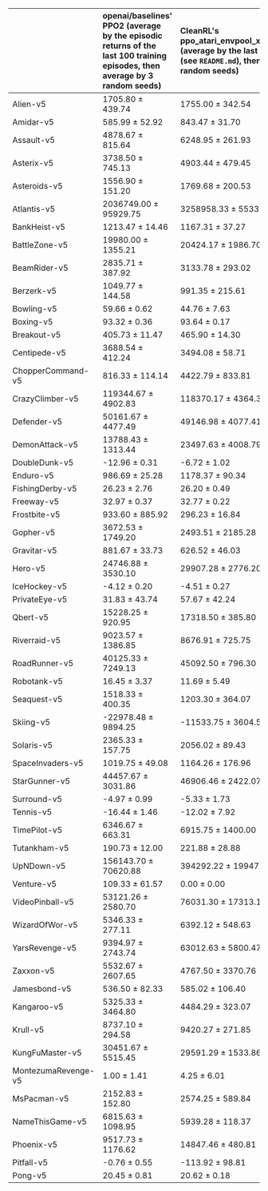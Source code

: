 |                     | openai/baselines' PPO2 (average by the episodic returns of the last 100 training episodes, then average by 3 random seeds)   | CleanRL's ppo_atari_envpool_xla_jax_truncation.py (average by the last 100 "data points" (see `README.md`), then average by 3 random seeds)   | CleanRL's ppo_atari_envpool_xla_jax.py    | CleanRL's ppo_atari_envpool_xla_vclip_jax.py   |
|:--------------------|:---------------------------------------------------------------------------------------------|:------------------------------------------------------------------------------------|:-------------------------------------------------------------------------|:-------------------------------------------------------------------------------|
| Alien-v5            | 1705.80 ± 439.74                                                                             | 1755.00 ± 342.54                                                                    | 1736.39 ± 68.65                                                          | 1849.70 ± 212.53                                                               |
| Amidar-v5           | 585.99 ± 52.92                                                                               | 843.47 ± 31.70                                                                      | 653.53 ± 44.06                                                           | 629.55 ± 28.58                                                                 |
| Assault-v5          | 4878.67 ± 815.64                                                                             | 6248.95 ± 261.93                                                                    | 6791.74 ± 420.03                                                         | 4686.32 ± 165.95                                                               |
| Asterix-v5          | 3738.50 ± 745.13                                                                             | 4903.44 ± 479.45                                                                    | 4820.33 ± 1091.83                                                        | 3211.71 ± 491.48                                                               |
| Asteroids-v5        | 1556.90 ± 151.20                                                                             | 1769.68 ± 200.53                                                                    | 1633.67 ± 247.21                                                         | 1482.78 ± 92.81                                                                |
| Atlantis-v5         | 2036749.00 ± 95929.75                                                                        | 3258958.33 ± 553392.40                                                              | 3778458.33 ± 117680.68                                                   | 3106283.33 ± 847401.71                                                         |
| BankHeist-v5        | 1213.47 ± 14.46                                                                              | 1167.31 ± 37.27                                                                     | 1195.44 ± 18.54                                                          | 1180.35 ± 9.64                                                                 |
| BattleZone-v5       | 19980.00 ± 1355.21                                                                           | 20424.17 ± 1986.70                                                                  | 24283.75 ± 1841.94                                                       | 24843.33 ± 3396.30                                                             |
| BeamRider-v5        | 2835.71 ± 387.92                                                                             | 3133.78 ± 293.02                                                                    | 2478.44 ± 336.55                                                         | 2290.58 ± 169.61                                                               |
| Berzerk-v5          | 1049.77 ± 144.58                                                                             | 991.35 ± 215.61                                                                     | 992.88 ± 196.90                                                          | 1120.79 ± 208.29                                                               |
| Bowling-v5          | 59.66 ± 0.62                                                                                 | 44.76 ± 7.63                                                                        | 51.62 ± 13.53                                                            | 46.05 ± 2.22                                                                   |
| Boxing-v5           | 93.32 ± 0.36                                                                                 | 93.64 ± 0.17                                                                        | 92.68 ± 1.41                                                             | 93.98 ± 0.41                                                                   |
| Breakout-v5         | 405.73 ± 11.47                                                                               | 465.90 ± 14.30                                                                      | 430.09 ± 8.12                                                            | 402.39 ± 20.21                                                                 |
| Centipede-v5        | 3688.54 ± 412.24                                                                             | 3494.08 ± 58.71                                                                     | 3309.34 ± 325.05                                                         | 3778.47 ± 304.73                                                               |
| ChopperCommand-v5   | 816.33 ± 114.14                                                                              | 4422.79 ± 833.81                                                                    | 5642.83 ± 802.34                                                         | 5189.46 ± 842.38                                                               |
| CrazyClimber-v5     | 119344.67 ± 4902.83                                                                          | 118370.17 ± 4364.35                                                                 | 118763.04 ± 4915.34                                                      | 119406.25 ± 1637.43                                                            |
| Defender-v5         | 50161.67 ± 4477.49                                                                           | 49146.98 ± 4077.41                                                                  | 48558.98 ± 4466.76                                                       | 44466.88 ± 1972.85                                                             |
| DemonAttack-v5      | 13788.43 ± 1313.44                                                                           | 23497.63 ± 4008.79                                                                  | 29283.83 ± 7007.31                                                       | 15175.72 ± 3649.67                                                             |
| DoubleDunk-v5       | -12.96 ± 0.31                                                                                | -6.72 ± 1.02                                                                        | -6.81 ± 0.24                                                             | -5.58 ± 1.85                                                                   |
| Enduro-v5           | 986.69 ± 25.28                                                                               | 1178.37 ± 90.34                                                                     | 1297.23 ± 143.71                                                         | 1082.41 ± 150.29                                                               |
| FishingDerby-v5     | 26.23 ± 2.76                                                                                 | 26.20 ± 0.49                                                                        | 21.21 ± 6.73                                                             | 27.16 ± 1.53                                                                   |
| Freeway-v5          | 32.97 ± 0.37                                                                                 | 32.77 ± 0.22                                                                        | 33.10 ± 0.31                                                             | 32.67 ± 0.41                                                                   |
| Frostbite-v5        | 933.60 ± 885.92                                                                              | 296.23 ± 16.84                                                                      | 1137.34 ± 1192.05                                                        | 287.50 ± 12.68                                                                 |
| Gopher-v5           | 3672.53 ± 1749.20                                                                            | 2493.51 ± 2185.28                                                                   | 6505.29 ± 7655.20                                                        | 4146.18 ± 2243.14                                                              |
| Gravitar-v5         | 881.67 ± 33.73                                                                               | 626.52 ± 46.03                                                                      | 1099.33 ± 603.06                                                         | 558.21 ± 107.62                                                                |
| Hero-v5             | 24746.88 ± 3530.10                                                                           | 29907.28 ± 2776.20                                                                  | 26429.65 ± 924.74                                                        | 28615.30 ± 3768.10                                                             |
| IceHockey-v5        | -4.12 ± 0.20                                                                                 | -4.51 ± 0.27                                                                        | -4.33 ± 0.43                                                             | -4.29 ± 0.42                                                                   |
| PrivateEye-v5       | 31.83 ± 43.74                                                                                | 57.67 ± 42.24                                                                       | 100.00 ± 0.00                                                            | 66.67 ± 47.14                                                                  |
| Qbert-v5            | 15228.25 ± 920.95                                                                            | 17318.50 ± 385.80                                                                   | 17246.27 ± 605.40                                                        | 16292.49 ± 1808.49                                                             |
| Riverraid-v5        | 9023.57 ± 1386.85                                                                            | 8676.91 ± 725.75                                                                    | 8275.25 ± 256.63                                                         | 8129.92 ± 101.03                                                               |
| RoadRunner-v5       | 40125.33 ± 7249.13                                                                           | 45092.50 ± 796.30                                                                   | 33040.38 ± 16488.95                                                      | 38112.03 ± 6466.17                                                             |
| Robotank-v5         | 16.45 ± 3.37                                                                                 | 11.69 ± 5.49                                                                        | 14.43 ± 4.98                                                             | 12.08 ± 4.78                                                                   |
| Seaquest-v5         | 1518.33 ± 400.35                                                                             | 1203.30 ± 364.07                                                                    | 1240.30 ± 419.36                                                         | 1347.85 ± 365.20                                                               |
| Skiing-v5           | -22978.48 ± 9894.25                                                                          | -11533.75 ± 3604.51                                                                 | -18483.46 ± 8684.71                                                      | -24675.58 ± 8127.48                                                            |
| Solaris-v5          | 2365.33 ± 157.75                                                                             | 2056.02 ± 89.43                                                                     | 2198.36 ± 147.23                                                         | 2105.15 ± 315.33                                                               |
| SpaceInvaders-v5    | 1019.75 ± 49.08                                                                              | 1164.26 ± 176.96                                                                    | 1188.82 ± 80.52                                                          | 1049.47 ± 174.25                                                               |
| StarGunner-v5       | 44457.67 ± 3031.86                                                                           | 46906.46 ± 2422.07                                                                  | 43519.12 ± 4709.23                                                       | 41980.45 ± 2504.82                                                             |
| Surround-v5         | -4.97 ± 0.99                                                                                 | -5.33 ± 1.73                                                                        | -2.58 ± 2.31                                                             | -4.38 ± 1.29                                                                   |
| Tennis-v5           | -16.44 ± 1.46                                                                                | -12.02 ± 7.92                                                                       | -17.64 ± 4.60                                                            | -11.76 ± 6.15                                                                  |
| TimePilot-v5        | 6346.67 ± 663.31                                                                             | 6915.75 ± 1400.00                                                                   | 6476.46 ± 993.30                                                         | 5829.32 ± 892.68                                                               |
| Tutankham-v5        | 190.73 ± 12.00                                                                               | 221.88 ± 28.88                                                                      | 249.05 ± 16.56                                                           | 215.81 ± 31.52                                                                 |
| UpNDown-v5          | 156143.70 ± 70620.88                                                                         | 394292.22 ± 199475.88                                                               | 487495.41 ± 39751.49                                                     | 349356.45 ± 101680.24                                                          |
| Venture-v5          | 109.33 ± 61.57                                                                               | 0.00 ± 0.00                                                                         | 0.00 ± 0.00                                                              | 53.60 ± 58.92                                                                  |
| VideoPinball-v5     | 53121.26 ± 2580.70                                                                           | 76031.30 ± 17313.17                                                                 | 43133.94 ± 6362.12                                                       | 61215.02 ± 18221.35                                                            |
| WizardOfWor-v5      | 5346.33 ± 277.11                                                                             | 6392.12 ± 548.63                                                                    | 6353.58 ± 116.59                                                         | 6424.12 ± 916.93                                                               |
| YarsRevenge-v5      | 9394.97 ± 2743.74                                                                            | 63012.63 ± 5800.47                                                                  | 55757.68 ± 7467.49                                                       | 18712.22 ± 7366.72                                                             |
| Zaxxon-v5           | 5532.67 ± 2607.65                                                                            | 4767.50 ± 3370.76                                                                   | 3689.67 ± 2477.25                                                        | 6063.45 ± 823.77                                                               |
| Jamesbond-v5        | 536.50 ± 82.33                                                                               | 585.02 ± 106.40                                                                     | 496.08 ± 24.60                                                           | 569.12 ± 31.18                                                                 |
| Kangaroo-v5         | 5325.33 ± 3464.80                                                                            | 4484.29 ± 323.07                                                                    | 6582.12 ± 5395.44                                                        | 7771.92 ± 2709.64                                                              |
| Krull-v5            | 8737.10 ± 294.58                                                                             | 9420.27 ± 271.85                                                                    | 9718.09 ± 649.15                                                         | 9725.10 ± 233.86                                                               |
| KungFuMaster-v5     | 30451.67 ± 5515.45                                                                           | 29591.29 ± 1533.86                                                                  | 26000.25 ± 1965.22                                                       | 30428.33 ± 3431.99                                                             |
| MontezumaRevenge-v5 | 1.00 ± 1.41                                                                                  | 4.25 ± 6.01                                                                         | 0.08 ± 0.12                                                              | 0.00 ± 0.00                                                                    |
| MsPacman-v5         | 2152.83 ± 152.80                                                                             | 2574.25 ± 589.84                                                                    | 2345.67 ± 185.94                                                         | 2135.23 ± 272.48                                                               |
| NameThisGame-v5     | 6815.63 ± 1098.95                                                                            | 5939.28 ± 118.37                                                                    | 5750.00 ± 181.32                                                         | 6044.62 ± 340.07                                                               |
| Phoenix-v5          | 9517.73 ± 1176.62                                                                            | 14847.46 ± 480.81                                                                   | 14474.11 ± 1794.83                                                       | 11524.45 ± 490.14                                                              |
| Pitfall-v5          | -0.76 ± 0.55                                                                                 | -113.92 ± 98.81                                                                     | 0.00 ± 0.00                                                              | -28.11 ± 38.46                                                                 |
| Pong-v5             | 20.45 ± 0.81                                                                                 | 20.62 ± 0.18                                                                        | 20.39 ± 0.24                                                             | 20.54 ± 0.28                                                                   |